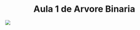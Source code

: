 <H1 align="center">Aula 1 de Arvore Binaria</H1>

<img src="https://gizmodo.uol.com.br/wp-content/blogs.dir/8/files/2021/02/nyan-cat-1.gif" />
